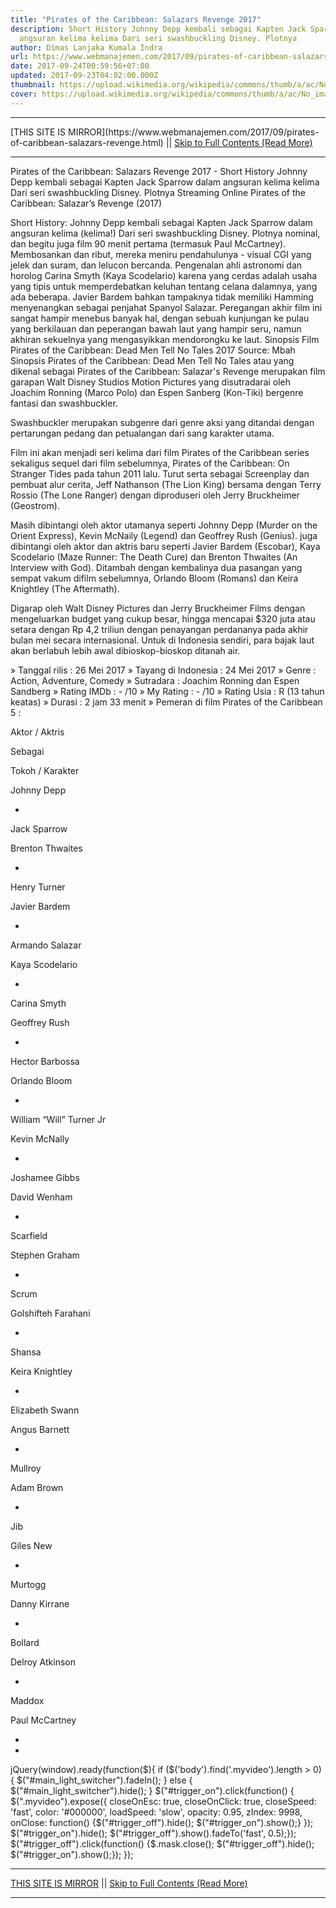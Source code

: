 ```yaml
---
title: "Pirates of the Caribbean: Salazars Revenge 2017"
description: Short History Johnny Depp kembali sebagai Kapten Jack Sparrow dalam
  angsuran kelima kelima Dari seri swashbuckling Disney. Plotnya
author: Dimas Lanjaka Kumala Indra
url: https://www.webmanajemen.com/2017/09/pirates-of-caribbean-salazars-revenge.html
date: 2017-09-24T00:59:56+07:00
updated: 2017-09-23T04:02:00.000Z
thumbnail: https://upload.wikimedia.org/wikipedia/commons/thumb/a/ac/No_image_available.svg/2048px-No_image_available.svg.png
cover: https://upload.wikimedia.org/wikipedia/commons/thumb/a/ac/No_image_available.svg/2048px-No_image_available.svg.png
---
```


<hr/> [THIS SITE IS MIRROR](https://www.webmanajemen.com/2017/09/pirates-of-caribbean-salazars-revenge.html) || <a href="https://www.webmanajemen.com/2017/09/pirates-of-caribbean-salazars-revenge.html" rel="follow" class="button" id="read-more">Skip to Full Contents (Read More)</a> <hr/> Pirates of the Caribbean: Salazars Revenge 2017 - Short History Johnny Depp kembali sebagai Kapten Jack Sparrow dalam angsuran kelima kelima Dari seri swashbuckling Disney. Plotnya Streaming Online Pirates of the Caribbean: Salazar’s Revenge (2017)

Short History: Johnny Depp kembali sebagai Kapten Jack Sparrow dalam angsuran kelima (kelima!) Dari seri swashbuckling Disney. Plotnya nominal, dan begitu juga film 90 menit pertama (termasuk Paul McCartney). Membosankan dan ribut, mereka meniru pendahulunya - visual CGI yang jelek dan suram, dan lelucon bercanda. Pengenalan ahli astronomi dan horolog Carina Smyth (Kaya Scodelario) karena yang cerdas adalah usaha yang tipis untuk memperdebatkan keluhan tentang celana dalamnya, yang ada beberapa. Javier Bardem bahkan tampaknya tidak memiliki Hamming menyenangkan sebagai penjahat Spanyol Salazar. Peregangan akhir film ini sangat hampir menebus banyak hal, dengan sebuah kunjungan ke pulau yang berkilauan dan peperangan bawah laut yang hampir seru, namun akhiran sekuelnya yang mengasyikkan mendorongku ke laut.
Sinopsis Film Pirates of the Caribbean: Dead Men Tell No Tales 2017
Source: Mbah Sinopsis
Pirates of the Caribbean: Dead Men Tell No Tales atau yang dikenal sebagai Pirates of the Caribbean: Salazar's Revenge merupakan film garapan Walt Disney Studios Motion Pictures yang disutradarai oleh Joachim Ronning (Marco Polo) dan Espen Sanberg (Kon-Tiki) bergenre fantasi dan swashbuckler.

Swashbuckler merupakan subgenre dari genre aksi yang ditandai dengan pertarungan pedang dan petualangan dari sang karakter utama.

Film ini akan menjadi seri kelima dari film Pirates of the Caribbean series sekaligus sequel dari film sebelumnya, Pirates of the Caribbean: On Stranger Tides pada tahun 2011 lalu. Turut serta sebagai Screenplay dan pembuat alur cerita, Jeff Nathanson (The Lion King) bersama dengan Terry Rossio (The Lone Ranger) dengan diproduseri oleh Jerry Bruckheimer (Geostrom).


Masih dibintangi oleh aktor utamanya seperti Johnny Depp (Murder on the Orient Express), Kevin McNaily (Legend) dan Geoffrey Rush (Genius). juga dibintangi oleh aktor dan aktris baru seperti Javier Bardem (Escobar), Kaya Scodelario (Maze Runner: The Death Cure) dan Brenton Thwaites (An Interview with God). Ditambah dengan kembalinya dua pasangan yang sempat vakum difilm sebelumnya, Orlando Bloom (Romans) dan Keira Knightley (The Aftermath).


Digarap oleh Walt Disney Pictures dan Jerry Bruckheimer Films dengan mengeluarkan budget yang cukup besar, hingga mencapai $320 juta atau setara dengan Rp 4,2 triliun dengan penayangan perdananya pada akhir bulan mei secara internasional. Untuk di Indonesia sendiri, para bajak laut akan berlabuh lebih awal dibioskop-bioskop ditanah air.


» Tanggal rilis : 26 Mei 2017
» Tayang di Indonesia : 24 Mei 2017
» Genre : Action, Adventure, Comedy
» Sutradara : Joachim Ronning dan Espen Sandberg
» Rating IMDb : - /10
» My Rating : - /10
» Rating Usia : R (13 tahun keatas)
» Durasi : 2 jam 33 menit
» Pemeran di film Pirates of the Caribbean 5 :



Aktor / Aktris

Sebagai

Tokoh / Karakter


Johnny Depp

-

Jack Sparrow


Brenton Thwaites

-

Henry Turner


Javier Bardem

-

Armando Salazar


Kaya Scodelario

-

Carina Smyth


Geoffrey Rush

-

Hector Barbossa


Orlando Bloom

-

William “Will” Turner Jr


Kevin McNally

-

Joshamee Gibbs


David Wenham

-

Scarfield


Stephen Graham

-

Scrum


Golshifteh Farahani

-

Shansa


Keira Knightley

-

Elizabeth Swann


Angus Barnett

-

Mullroy


Adam Brown

-

Jib


Giles New

-

Murtogg


Danny Kirrane

-

Bollard


Delroy Atkinson

-

Maddox


Paul McCartney

-

-





jQuery(window).ready(function($){  if ($('body').find('.myvideo').length > 0) { $("#main_light_switcher").fadeIn(); } else { $("#main_light_switcher").hide(); }  $("#trigger_on").click(function() { $(".myvideo").expose({ closeOnEsc: true, closeOnClick: true, closeSpeed: 'fast', color: '#000000', loadSpeed: 'slow', opacity: 0.95, zIndex: 9998, onClose: function() {$("#trigger_off").hide(); $("#trigger_on").show();} });  $("#trigger_on").hide(); $("#trigger_off").show().fadeTo('fast', 0.5);}); $("#trigger_off").click(function() {$.mask.close(); $("#trigger_off").hide(); $("#trigger_on").show();});  }); <hr/> [THIS SITE IS MIRROR](https://www.webmanajemen.com/2017/09/pirates-of-caribbean-salazars-revenge.html) || <a href="https://www.webmanajemen.com/2017/09/pirates-of-caribbean-salazars-revenge.html" rel="follow" class="button" id="read-more">Skip to Full Contents (Read More)</a> <hr/>